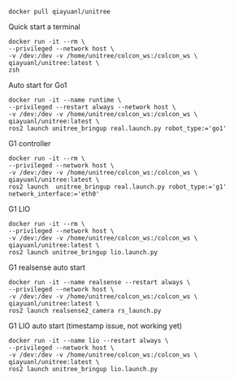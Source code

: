 ```
docker pull qiayuanl/unitree
```

Quick start a terminal

```
docker run -it --rm \
--privileged --network host \
-v /dev:/dev -v /home/unitree/colcon_ws:/colcon_ws \
qiayuanl/unitree:latest \
zsh
```

Auto start for Go1

```
docker run -it --name runtime \
--privileged --restart always --network host \
-v /dev:/dev -v /home/unitree/colcon_ws:/colcon_ws \
qiayuanl/unitree:latest \
ros2 launch unitree_bringup real.launch.py robot_type:='go1'
```

G1 controller

```
docker run -it --rm \
--privileged --network host \
-v /dev:/dev -v /home/unitree/colcon_ws:/colcon_ws \
qiayuanl/unitree:latest \
ros2 launch  unitree_bringup real.launch.py robot_type:='g1' network_interface:='eth0'
```

G1 LIO

```
docker run -it --rm \
--privileged --network host \
-v /dev:/dev -v /home/unitree/colcon_ws:/colcon_ws \
qiayuanl/unitree:latest \
ros2 launch unitree_bringup lio.launch.py
```

G1 realsense auto start

```
docker run -it --name realsense --restart always \
--privileged --network host \
-v /dev:/dev -v /home/unitree/colcon_ws:/colcon_ws \
qiayuanl/unitree:latest \
ros2 launch realsense2_camera rs_launch.py
```

G1 LIO auto start (timestamp issue, not working yet)

```
docker run -it --name lio --restart always \
--privileged --network host \
-v /dev:/dev -v /home/unitree/colcon_ws:/colcon_ws \
qiayuanl/unitree:latest \
ros2 launch unitree_bringup lio.launch.py
```
